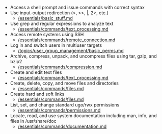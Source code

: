 * Access a shell prompt and issue commands with correct syntax
* Use input-output redirection (>, >>, |, 2>, etc.)
    * [/essentials/basic_stuff.md](/essentials/basic_stuff.md) 
* Use grep and regular expressions to analyze text
    * [/essentials/commands/text_processing.md](/essentials/commands/text_processing.md)
* Access remote systems using SSH
    * [/essentials/commands/remote_connection.md](/essentials/commands/remote_connection.md)
* Log in and switch users in multiuser targets
    * [/topics/user_group_management/basic_perms.md](/topics/user_group_management/basic_perms.md)
* Archive, compress, unpack, and uncompress files using tar, gzip, and bzip2
    * [/essentials/commands/compression.md](/essentials/commands/compression.md)
* Create and edit text files
    * [/essentials/commands/text_processing.md](/essentials/commands/text_processing.md)
* Create, delete, copy, and move files and directories
    * [/essentials/commands/files.md](/essentials/commands/files.md)
* Create hard and soft links
    * [/essentials/commands/files.md](/essentials/commands/files.md)
* List, set, and change standard ugo/rwx permissions
    * [/essentials/commands/permissions.md](/essentials/commands/permissions.md)
* Locate, read, and use system documentation including man, info, and files in /usr/share/doc
    * [/essentials/commands/documentation.md](/essentials/commands/documentation.md)
